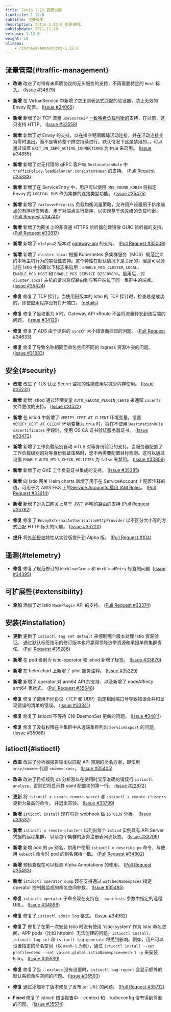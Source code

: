 ```yaml
---
title: Istio 1.12 变更说明
linktitle: 1.12.0
subtitle: 次要版本
description: Istio 1.12.0 变更说明。
publishdate: 2021-11-18
release: 1.12.0
weight: 10
aliases:
    - /zh/news/announcing-1.12.0
---
```


## 流量管理{#traffic-management}

- **改进** 改进了对带有未声明协议的无头服务的支持，不再需要特定的 `Host` 标头。
  ([Issue #34679](https://github.com/istio/istio/issues/34679))

- **新增** 在 VirtualService 中新增了空正则表达式匹配的验证器，防止无效的 Envoy 配置。
  ([Issue #34065](https://github.com/istio/istio/issues/34065))

- **新增** 新增了对 TCP 流量 `useSourceIP` [一致哈希负载均衡的](/zh/docs/reference/config/networking/destination-rule/#LoadBalancerSettings-ConsistentHashLB)支持，在以前，这只支持 HTTP。
  ([Issue #33558](https://github.com/istio/istio/issues/33558))

- **新增** 新增了对  Envoy 的支持，以在排空期间跟踪活动连接，并在活动连接变为零时退出，而不是等待整个排空持续进行。默认情况下这是禁用的，，可以通过设置 `EXIT_ON_ZERO_ACTIVE_CONNECTIONS` 为 true 来启用。
  ([Issue #34855](https://github.com/istio/istio/issues/34855))

- **新增** 新增了对无代理的 gRPC 客户端 `DestinationRule` 中  `trafficPolicy.loadBalancer.consistentHash` 的支持。
  ([Pull Request #35333](https://github.com/istio/istio/pull/35333))

- **新增** 新增了在 ServiceEntry 中，用户可以使用 `DNS_ROUND_ROBIN` 将指定 Envoy 的  `LOGICAL_DNS` 作为集群的连接类型功能。
  ([Issue #35475](https://github.com/istio/istio/issues/35475))

- **新增** 新增了 `failoverPriority` 负载均衡流量策略，允许用户设置用于排序端点的有序标签列表，用于对端点进行排序，以实现基于优先级的负载均衡。
  ([Pull Request #34740](https://github.com/istio/istio/pull/34740))

- **新增** 新增了为网关上的非直通 HTTPS 侦听器创建镜像 QUIC 侦听器的支持。
  ([Pull Request #33817](https://github.com/istio/istio/pull/33817))

- **新增** 新增了 `v1alpha2` 版本对 [gateway-api](https://gateway-api.org/) 的支持。
  ([Pull Request #35009](https://github.com/istio/istio/pull/35009))

- **新增** 新增了 `cluster.local` 根据 Kubernetes 多集群服务（MCS）规范定义的本地主机行为的实验性支持。这个特性在默认情况下是关闭的，但是可以通过在 Istio 中设置以下标志来启用：`ENABLE_MCS_CLUSTER_LOCAL`，`ENABLE_MCS_HOST` 和 `ENABLE_MCS_SERVICE_DISCOVERY`。启用后，对 `cluster.local` 主机的请求将仅路由到与客户端位于同一集群中的端点。
  ([Issue #35424](https://github.com/istio/istio/issues/35424))

- **修复** 修复了 TCP 探针。当使用旧版本的 Istio 的 TCP 探针时，检查总是成功的，即使应用程序没有打开端口。
  ([details](/zh/news/releases/1.12.x/announcing-1.12/upgrade-notes/#tcp-probes-now-working-as-expected))

- **修复** 修复了当权重为 `0` 时，Gateway API xRoute 不会将流量转发到该后端的问题。
  ([Issue #34129](https://github.com/istio/istio/issues/34129))

- **修复** 修复了 ADS 由于提供的 `syncCh` 大小错误而挂起的问题。
  ([Pull Request #34633](https://github.com/istio/istio/pull/34633))

- **修复** 修复了导致名称相同但命名空间不同的 Ingress 资源冲突的问题。
  ([Issue #31833](https://github.com/istio/istio/issues/31833))

## 安全{#security}

- **改进** 改进了 TLS 认证 Secret 监视的性能使用以减少内存使用。
  ([Issue #35231](https://github.com/istio/istio/issues/35231))

- **新增** 新增 istiod 通过环境变量 `AUTO_RELOAD_PLUGIN_CERTS` 来通知 `cacerts` 文件更改的支持。
  ([Issue #31522](https://github.com/istio/istio/issues/31522))

- **新增** 在 istiod 中新增了 `VERIFY_CERT_AT_CLIENT` 环境变量。设置 `VERIFY_CERT_AT_CLIENT` 环境变量为 `true` 时，将在不使用 `DestinationRule` `caCertificates` 字段时，使用 OS CA 证书验证服务器证书。
  ([Issue #33472](https://github.com/istio/istio/issues/33472))

- **新增** 新增了工作负载级别自动 mTLS 对等身份验证的支持。当服务器配置了工作负载级别的对等身份验证策略时，您不再需要配置目标规则。这可以通过设置 `ENABLE_AUTO_MTLS_CHECK_POLICIES` 为 `false` 来禁用。
  ([Issue #33809](https://github.com/istio/istio/issues/33809))

- **新增** 新增了对 GKE 工作负载证书集成的支持。
  ([Issue #35385](https://github.com/istio/istio/issues/35385))

- **新增** 向 Istio 网关 Helm charts 新增了用于在 ServiceAccount 上配置注释的值。可用于为 AWS EKS 上的[Service Accounts 启用 IAM Roles](https://docs.aws.amazon.com/eks/latest/userguide/iam-roles-for-service-accounts.html)。
  ([Pull Request #33914](https://github.com/istio/istio/pull/33914))

- **新增** 新增了对入口网关上[基于 JWT 声明的路由](/zh/docs/tasks/security/authentication/jwt-route)的支持
  ([Pull Request #35762](https://github.com/istio/istio/pull/35762))

- **修复** 修复了 `EnvoyExternalAuthorizationHttpProvider` 以不区分大小写的方式匹配 HTTP 标头的问题。
  ([Issue #35220](https://github.com/istio/istio/issues/35220))

- **提升** 将[外部授权](/zh/docs/tasks/security/authorization/authz-custom)特性从实验版提升到 Alpha 版。
  ([Pull Request #104](https://github.com/istio/enhancements/pull/104))

## 遥测{#telemetry}

- **修复** 修复了规范修订的 `WorkloadGroup` 和 `WorkloadEntry` 标签的问题.
  ([Issue #34395](https://github.com/istio/istio/issues/34395))

## 可扩展性{#extensibility}

- **添加** 添加了对 Istio `WasmPlugin` API 的支持。
  ([Pull Request #33374](https://github.com/istio/istio/pull/33374))

## 安装{#installation}

- **更新** 更新了 `istioctl tag set default` 来控制哪个版本处理 Istio 资源验证。
通过默认标签指示的修订版本也将赢得领导选举资源和承担单例集群责任。
  ([Pull Request #35286](https://github.com/istio/istio/pull/35286))

- **新增** 在 pod 级别为 istio-operator 和 istiod 新增了标签。
  ([Issue #33879](https://github.com/istio/istio/issues/33879))

- **新增** 在 helm chart 上新增了 pilot 服务注释。
  ([Issue #35229](https://github.com/istio/istio/issues/35229))

- **新增** 新增了 operator 对 arm64 API 的支持，以及新增了 nodeAffinity arm64 表达式。
  ([Pull Request #35648](https://github.com/istio/istio/pull/35648))

- **修复** 修复了使用不同协议（TCP 和 UDP）指定相同端口号导致错误合并和呈现错误的清单的错误。
  ([Issue #33841](https://github.com/istio/istio/issues/33841))

- **修复** 修复了 Istioctl 不等待 CNI DaemonSet 更新的问题。
  ([Issue #34811](https://github.com/istio/istio/issues/34811))

- **修复** 修复了没有权限在主集群中从远端集群列出 `ServiceExport` 的问题。
  ([Issue #35068](https://github.com/istio/istio/issues/35068))

## istioctl{#istioctl}

- **改进** 改进了分析器报告输出以匹配 API 预期的命名方案，即使用 `<ns>/<name>` 代替 `<name>.<ns>`。
  ([Issue #35405](https://github.com/istio/istio/issues/35405))

- **改进** 改进了目标规则 ca 分析器以在使用时显示准确的错误行 `istioctl analyze`，否则它将显示其 yaml 配置块的第一行。
  ([Issue #22872](https://github.com/istio/istio/issues/22872))

- **更新** 将 `istioctl x create-remote-secret` 和 `istioctl x remote-clusters` 更新为最高的命令，
并退出实验。 
  ([Issue #33799](https://github.com/istio/istio/issues/33799))

- **新增** `istioctl install` 现在将对 webhook 做 `IST0139` 分析。
  ([Issue #33537](https://github.com/istio/istio/issues/33537))

- **新增** `istioctl x remote-clusters` 以列出每个 `istiod` 实例具有 API Server 凭据的远程集群，
以及每个集群的服务注册表同步状态。
  ([Issue #33799](https://github.com/istio/istio/issues/33799))

- **新增** 新增 pod 的 `po` 别名，供用户使用 `istioctl x describe po` 命令，与使用 `kubectl` 命令时 pod 的别名保持一致。
  ([Pull Request #34802](https://github.com/istio/istio/pull/34802))

- **新增** 预检查现在可以检测 Alpha Annotations 的使用。
  ([Pull Request #35483](https://github.com/istio/istio/pull/35483))

- **新增** `istioctl operator dump` 现在支持通过 `watchedNamespaces` 指定 operator 控制器监视的命名空间参数。
  ([Issue #35485](https://github.com/istio/istio/issues/35485))

- **修复** `istioctl operator` 子命令现在支持在 `--manifests` 参数中指定的远程 URL。
  ([Issue #34896](https://github.com/istio/istio/issues/34896))

- **修复** 修复了 `istioctl admin log` 格式。
  ([Issue #34982](https://github.com/istio/istio/issues/34982))

- **修复了** 修复了在第一次安装 Istio 时没有使用 'istio-system' 作为 Istio 命名空间，APP pods（比如 httpbin）无法创建的问题。`istioctl install`， `istioctl tag set` 和 `istioctl tag generate` 将受到影响。例如，用户可以设置指定的命名空间（以 `mesh-1` 为例），通过 `istioctl install --set profile=demo --set values.global.istioNamespace=mesh-1 -y` 来安装 Istio。
  ([Issue #35539](https://github.com/istio/istio/issues/35539))

- **修复** 修复了当 `--exclude` 没有设置时，`istioctl bug-report` 会显示额外的默认系统命名空间的问题。
  ([Issue #35593](https://github.com/istio/istio/issues/35593))

- **修复** 通过添加补丁版本修复了发布 tar URL 的问题。
  ([Pull Request #35712](https://github.com/istio/istio/pull/35712))

- **Fixed** 修复了 istioctl 错误报告中 --context 和 --kubeconfig 没有得到尊重的问题。
  ([Issue #35574](https://github.com/istio/istio/issues/35574))
